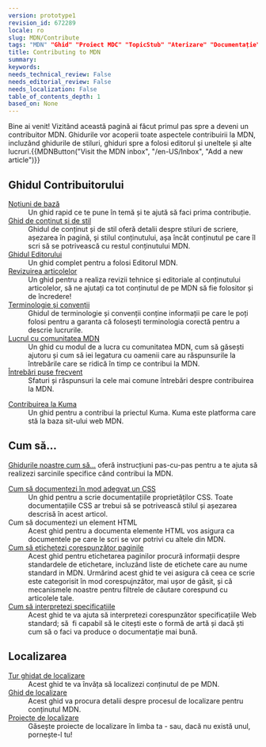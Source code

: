 ```yaml
---
version: prototype1
revision_id: 672289
locale: ro
slug: MDN/Contribute
tags: "MDN" "Ghid" "Proiect MDC" "TopicStub" "Aterizare" "Documentație"
title: Contributing to MDN
summary: 
keywords: 
needs_technical_review: False
needs_editorial_review: False
needs_localization: False
table_of_contents_depth: 1
based_on: None
---
```

<p>Bine ai venit! Vizitând această pagină ai făcut primul pas spre a deveni un contribuitor MDN. Ghidurile vor acoperii toate aspectele contribuirii la MDN, incluzând ghidurile de stiluri, ghiduri spre a folosi editorul și uneltele și alte lucruri.{{MDNButton("Visit the MDN inbox", "/en-US/Inbox", "Add a new article")}}</p>
<div class="row topicpage-table">
 <div class="section">
  <h2 id="Ghidul_Contribuitorului">Ghidul Contribuitorului</h2>
  <dl>
   <dt>
    <a href="/en-US/docs/MDN/Getting_started">Noțiuni de bază</a></dt>
   <dd>
    Un ghid rapid ce te pune în temă și te ajută să faci prima contribuție.</dd>
   <dt>
    <a href="/en-US/docs/MDN/Contribute/Style_guide">Ghid de conținut și de stil</a></dt>
   <dd>
    Ghidul de conținut și de stil oferă detalii despre stiluri de scriere, așezarea în pagină, și stilul conținutului, așa încât conținutul pe care îl scri să se potrivească cu restul conținutului MDN.</dd>
   <dt>
    <a href="/en-US/docs/MDN/Contribute/Editor">Ghidul Editorului</a></dt>
   <dd>
    Un ghid complet pentru a folosi Editorul MDN.</dd>
   <dt>
    <a href="/en-US/docs/MDN/Contribute/Reviewing_articles">Revizuirea articolelor</a></dt>
   <dd>
    Un ghid pentru a realiza revizii tehnice și editoriale al conținutului articolelor, să ne ajutați ca tot conținutul de pe MDN să fie folositor și de încredere!</dd>
   <dt>
    <a href="/en-US/docs/MDN/Contribute/Conventions">Terminologie și convenții</a></dt>
   <dd>
    Ghidul de terminologie și convenții conține informații pe care le poți folosi pentru a garanta că folosești terminologia corectă pentru a descrie lucrurile.</dd>
   <dt>
    <a href="/en-US/docs/MDN/Contribute/Community">Lucrul cu comunitatea MDN</a></dt>
   <dd>
    Un ghid cu modul de a lucra cu comunitatea MDN, cum să găsești ajutoru și cum să iei legatura cu oamenii care au răspunsurile la întrebările care se ridică în timp ce contribui la MDN.</dd>
   <dt>
    <a href="/en-US/docs/MDN/Contribute/FAQ">Întrebări puse frecvent</a></dt>
   <dd>
    Sfaturi și răspunsuri la cele mai comune întrebări despre contribuirea la MDN.</dd>
  </dl>
  <dl>
   <dt>
    <a href="/en-US/docs/MDN/Kuma/Contributing">Contribuirea la Kuma</a></dt>
   <dd>
    Un ghid pentru a contribui la priectul Kuma. Kuma este platforma care stă la baza sit-ului web MDN.</dd>
  </dl>
 </div>
 <div class="section">
  <h2 id="Cum_s.C4.83...">Cum să...</h2>
  <p><a href="/en-US/docs/MDN/Contribute/Howto">Ghidurile noastre cum să...</a> oferă instrucțiuni pas-cu-pas pentru a te ajuta să realizezi sarcinile specifice când contribui la MDN.</p>
  <dl>
   <dt>
    <a href="/en-US/docs/MDN/Contribute/Howto/Document_a_CSS_property">Cum să documentezi în mod adegvat un CSS</a></dt>
   <dd>
    Un ghid pentru a scrie documentațiile proprietăților CSS. Toate documentațiile CSS ar trebui să se potrivească stilul și așezarea descrisă în acest articol.</dd>
   <dt>
    Cum să documentezi un element HTML</dt>
   <dd>
    Acest ghid pentru a documenta elemente HTML vos asigura ca documentele pe care le scri se vor potrivi cu altele din MDN.</dd>
   <dt>
    <a href="/en-US/docs/MDN/Contribute/Howto/Tag">Cum să etichetezi corespunzător paginile</a></dt>
   <dd>
    Acest ghid pentru etichetarea paginilor procură informații despre standardele de etichetare, incluzând liste de etichete care au nume standard in MDN. Urmărind acest ghid te vei asigura că ceea ce scrie este categorisit în mod corespujnzător, mai ușor de găsit, și că mecanismele noastre pentru filtrele de căutare corespund cu articolele tale.</dd>
   <dt>
    <a href="/en-US/docs/MDN/Contribute/Howto/Interpret_specifications">Cum să interpretezi specificațiile</a></dt>
   <dd>
    Acest ghid te va ajuta să interpretezi corespunzător specificațiile Web standard; să&nbsp; fi capabil să le citești este o formă de artă și dacă ști cum să o faci va produce o documentație mai bună.</dd>
  </dl>
  <h2 id="Localizarea">Localizarea</h2>
  <dl>
   <dt>
    <a href="/en-US/docs/MDN/Contribute/Localize/Tour">Tur ghidat de localizare</a></dt>
   <dd>
    Acest ghid te va învăța să localizezi conținutul de pe MDN.</dd>
   <dt>
    <a href="/en-US/docs/MDN/Contribute/Localize/Guide">Ghid de localizare</a></dt>
   <dd>
    Acest ghid va procura detalii despre procesul de localizare pentru conținutul MDN.</dd>
   <dt>
    <a href="/en-US/docs/MDN/Contribute/Localize/Localization_projects">Proiecte de localizare</a></dt>
   <dd>
    Găsește proiecte de localizare în limba ta - sau, dacă nu există unul, pornește-l tu!</dd>
  </dl>
 </div>
</div>
<p>&nbsp;</p>

